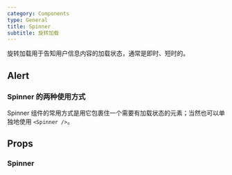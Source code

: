 ```yaml
---
category: Components
type: General
title: Spinner
subtitle: 旋转加载
---
```


旋转加载用于告知用户信息内容的加载状态，通常是即时、短时的。

## Alert

### Spinner 的两种使用方式

Spinner 组件的常用方式是用它包裹住一个需要有加载状态的元素；当然也可以单独地使用 `<Spinner />`。

## Props

### Spinner
